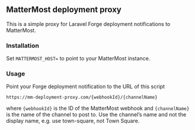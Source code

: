 ## MatterMost deployment proxy

This is a simple proxy for Laravel Forge deployment notifications to MatterMost.

### Installation
Set `MATTERMOST_HOST=` to point to your MatterMost instance.

### Usage
Point your Forge deployment notification to the URL of this script
```
https://mm-deployment-proxy.com/{webhookId}/{channelName}
```
where `{webhookId}` is the ID of the MatterMost webhook and `{channelName}` is the name of the channel to post to.
Use the channel’s name and not the display name, e.g. use town-square, not Town Square.
